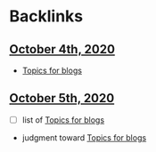 
# Backlinks
## [October 4th, 2020](<October 4th, 2020.md>)
- [Topics for blogs](<Topics for blogs.md>)

## [October 5th, 2020](<October 5th, 2020.md>)
- [ ] list of [Topics for blogs](<Topics for blogs.md>)

- judgment toward [Topics for blogs](<Topics for blogs.md>)

